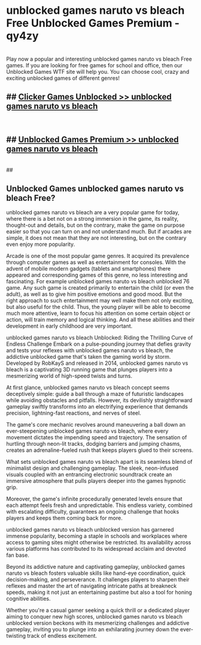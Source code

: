 # unblocked games naruto vs bleach Free Unblocked Games Premium - qy4zy <br>
<br>
Play now a popular and interesting unblocked games naruto vs bleach Free games. If you are looking for free games for school and office, then our Unblocked Games WTF site will help you. You can choose cool, crazy and exciting unblocked games of different genres!


## ##  [Clicker Games Unblocked >> unblocked games naruto vs bleach](http://freeplayer.one?title=unblocked_games_naruto_vs_bleach&ref=M1)
  <br>

##  ## [Unblocked Games Premium >> unblocked games naruto vs bleach](http://freeplayer.one?title=unblocked_games_naruto_vs_bleach&ref=M1)
  <br>
  ##



## Unblocked Games unblocked games naruto vs bleach Free?

unblocked games naruto vs bleach are a very popular game for today, where there is a bet not on a strong immersion in the game, its reality, thought-out and details, but on the contrary, make the game on purpose easier so that you can turn on and not understand much. But if arcades are simple, it does not mean that they are not interesting, but on the contrary even enjoy more popularity.

Arcade is one of the most popular game genres. It acquired its prevalence through computer games as well as entertainment for consoles. With the advent of mobile modern gadgets (tablets and smartphones) there appeared and corresponding games of this genre, no less interesting and fascinating. For example unblocked games naruto vs bleach unblocked 76 game. Any such game is created primarily to entertain the child (or even the adult), as well as to give him positive emotions and good mood. But the right approach to such entertainment may well make them not only exciting, but also useful for the child. Thus, the young player will be able to become much more attentive, learn to focus his attention on some certain object or action, will train memory and logical thinking. And all these abilities and their development in early childhood are very important.

unblocked games naruto vs bleach Unblocked: Riding the Thrilling Curve of Endless Challenge
Embark on a pulse-pounding journey that defies gravity and tests your reflexes with unblocked games naruto vs bleach, the addictive unblocked game that's taken the gaming world by storm. Developed by RobKayS and released in 2014, unblocked games naruto vs bleach is a captivating 3D running game that plunges players into a mesmerizing world of high-speed twists and turns.

At first glance, unblocked games naruto vs bleach concept seems deceptively simple: guide a ball through a maze of futuristic landscapes while avoiding obstacles and pitfalls. However, its devilishly straightforward gameplay swiftly transforms into an electrifying experience that demands precision, lightning-fast reactions, and nerves of steel.

The game's core mechanic revolves around maneuvering a ball down an ever-steepening unblocked games naruto vs bleach, where every movement dictates the impending speed and trajectory. The sensation of hurtling through neon-lit tracks, dodging barriers and jumping chasms, creates an adrenaline-fueled rush that keeps players glued to their screens.

What sets unblocked games naruto vs bleach apart is its seamless blend of minimalist design and challenging gameplay. The sleek, neon-infused visuals coupled with an entrancing electronic soundtrack create an immersive atmosphere that pulls players deeper into the games hypnotic grip.

Moreover, the game's infinite procedurally generated levels ensure that each attempt feels fresh and unpredictable. This endless variety, combined with escalating difficulty, guarantees an ongoing challenge that hooks players and keeps them coming back for more.

unblocked games naruto vs bleach unblocked version has garnered immense popularity, becoming a staple in schools and workplaces where access to gaming sites might otherwise be restricted. Its availability across various platforms has contributed to its widespread acclaim and devoted fan base.

Beyond its addictive nature and captivating gameplay, unblocked games naruto vs bleach fosters valuable skills like hand-eye coordination, quick decision-making, and perseverance. It challenges players to sharpen their reflexes and master the art of navigating intricate paths at breakneck speeds, making it not just an entertaining pastime but also a tool for honing cognitive abilities.

Whether you're a casual gamer seeking a quick thrill or a dedicated player aiming to conquer new high scores, unblocked games naruto vs bleach unblocked version beckons with its mesmerizing challenges and addictive gameplay, inviting you to plunge into an exhilarating journey down the ever-twisting track of endless excitement.